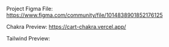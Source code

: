 Project Figma File: https://www.figma.com/community/file/1014838901852176125

Chakra Preview: https://cart-chakra.vercel.app/

Tailwind Preview: 